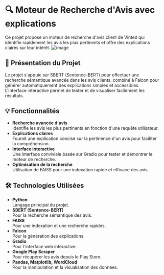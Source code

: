 # 🔍 Moteur de Recherche d'Avis avec explications

Ce projet propose un moteur de recherche d'avis client de Vinted qui identifie rapidement les avis les plus pertinents et offre des explications claires sur leur intérêt.
![image](https://github.com/user-attachments/assets/9c43395e-8d04-4e86-9c5f-ece9f4d227e7)

## 📌 Présentation du Projet

Le projet s'appuie sur SBERT (Sentence-BERT) pour effectuer une recherche sémantique avancée dans les avis clients, combiné à Falcon pour générer automatiquement des explications simples et accessibles. L'interface interactive permet de tester et de visualiser facilement les résultats.

## 💡 Fonctionnalités

- **Recherche avancée d'avis**  
  Identifie les avis les plus pertinents en fonction d'une requête utilisateur.
- **Explications claires**  
  Fournit une explication concise sur la pertinence d'un avis pour faciliter la compréhension.
- **Interface interactive**  
  Une interface conviviale basée sur Gradio pour tester et démontrer le moteur de recherche.
- **Optimisation de la recherche**  
  Utilisation de FAISS pour une indexation rapide et efficace des avis.

## 🛠 Technologies Utilisées

- **Python**  
  Langage principal du projet.
- **SBERT (Sentence-BERT)**  
  Pour la recherche sémantique des avis.
- **FAISS**  
  Pour une indexation et une recherche rapides.
- **Falcon**  
  Pour la génération des explications.
- **Gradio**  
  Pour l'interface web interactive.
- **Google Play Scraper**  
  Pour récupérer les avis depuis le Play Store.
- **Pandas, Matplotlib, WordCloud**  
  Pour la manipulation et la visualisation des données.
